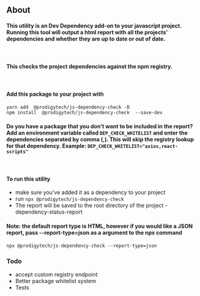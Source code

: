 ## About 

#### This utility is an Dev Dependency add-on to your javascript project. Running this tool will output a html report with all the projects' dependencies and whether they are up to date or out of date. 
<br/>

#### This checks the project dependencies against the npm registry. 
<br />

#### Add this package to your project with 

`yarn add  @prodigytech/js-dependency-check -D`
<br />
`npm install  @prodigytech/js-dependency-check  --save-dev`

#### Do you have a package that you don't want to be included in the report?  Add an environment variable called `DEP_CHECK_WHITELIST` and enter the dependencies separated by comma (,). This will skip the registry lookup for that dependency. Example: `DEP_CHECK_WHITELIST="axios,react-scripts"`
<br />

#### To run this utility 
- make sure you've added it as a dependency to your project
- run `npx @prodigytech/js-dependency-check`
- The report will be saved to the root directory of the project - dependency-status-report

#### Note: the default report type is HTML, however if you would like a JSON report, pass --report-type=json as a argument to the npx command
`npx @prodigytech/js-dependency-check --report-type=json`


### Todo
- accept custom registry endpoint 
- Better package whitelist system
- Tests 